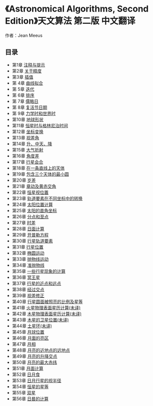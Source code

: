 # 《Astronomical Algorithms, Second Edition》天文算法 第二版 中文翻译
作者：Jean Meeus

## 目录
- 第1章 [注释与提示](content/part01.md)
- 第2章 <a href=02.htm>关于精度</a><br>
- 第3章 <a href=03.htm>插值</a><br>
- 第 4章 <a href=04.htm>曲线拟合</a><br>
- 第 5章 <a href=05.htm>迭代</a><br>
- 第 6章 <a href=06.htm>排序</a><br>
- 第 7章 <a href=07.htm>儒略日</a><br>
- 第 8章 <a href=08.htm>复活节日期</a><br>
- 第 9章 <a href=09.htm>力学时和世界时</a><br>
- 第10章 <a href=10.htm>地球形状</a><br>
- 第11章 <a href=11.htm>恒星时与格林尼治时间</a><br>
- 第12章 <a href=12.htm>坐标变换</a><br>
- 第13章 <a href=13.htm>视差角</a><br>
- 第14章 <a href=14.htm>升、中天、降</a><br>
- 第15章 <a href=15.htm>大气折射</a><br>
- 第16章 <a href=16.htm>角度差</a><br>
- 第17章 <a href=17.htm>行星会合</a><br>
- 第18章 <a href=18.htm>在一条直线上的天体</a><br>
- 第19章 <a href=19.htm>包含三个天体的最小圆</a><br>
- 第20章 <a href=20.htm>岁差</a><br>
- 第21章 <a href=21.htm>章动及黄赤交角</a><br>
- 第22章 <a href=22.htm>恒星视位置</a><br>
- 第23章 <a href=23.htm>轨道要素在不同坐标中的转换</a><br>
- 第24章 <a href=24.htm>太阳位置计算</a><br>
- 第25章 <a href=25.htm>太阳的直角坐标</a><br>
- 第26章 <a href=26.htm>分点和至点</a><br>
- 第27章 <a href=27.htm>时差</a><br>
- 第28章 <a href=28.htm>日面计算</a><br>
- 第29章 <a href=29.htm>开普勒方程</a><br>
- 第30章 <a href=30.htm>行星轨道要素</a><br>
- 第31章 <a href=31.htm>行星位置</a><br>
- 第32章 <a href=32.htm>椭圆运动</a><br>
- 第33章 <a href=33.htm>抛物线运动</a><br>
- 第34章 <a href=34.htm>准抛物线</a><br>
- 第35章 <a href=35.htm>一些行星现象的计算</a><br>
- 第36章 <a href=36.htm>冥王星</a><br>
- 第37章 <a href=37.htm>行星的近点和远点</a><br>
- 第38章 <a href=38.htm>经过交点</a><br>
- 第39章 <a href=39.htm>视差修正</a><br>
- 第40章 <a href=40.htm>行星圆面被照亮的比例及星等</a><br>
- 第41章 <a href=41.htm>火星物理表面星历计算(未译)</a><br>
- 第42章 <a href=42.htm>木星物理表面星历计算(未译)</a><br>
- 第43章 <a href=43.htm>木星的卫星位置(未译)</a><br>
- 第44章 <a href=44.htm>土星环(未译)</a><br>
- 第45章 <a href=45.htm>月球位置</a><br>
- 第46章 <a href=46.htm>月面的亮区</a><br>
- 第47章 <a href=47.htm>月相</a><br>
- 第48章 <a href=48.htm>月亮的近地点的远地点</a><br>
- 第49章 <a href=49.htm>月亮的升降交点</a><br>
- 第50章 <a href=50.htm>月亮的最大赤纬</a><br>
- 第51章 <a href=51.htm>月面计算</a><br>
- 第52章 <a href=52.htm>日月食</a><br>
- 第53章 <a href=53.htm>日月行星的视半径</a><br>
- 第54章 <a href=54.htm>恒星的星等</a><br>
- 第55章 <a href=55.htm>双星</a><br>
- 第56章 <a href=56.doc>日晷的计算</a><br>
